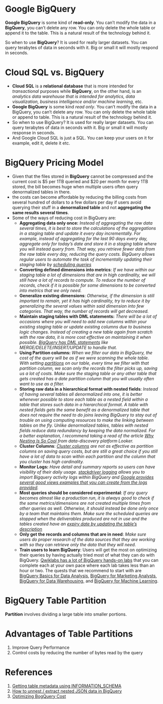 # Google BigQuery
__Google BigQuery__ is some kind of __read-only__. You can’t modify the data in a __BigQuery__, you can’t delete any row. You can only delete the whole table or append it to the table. This is a natural result of the technology behind it.

So when to use __BigQuery__? It is used for really larger datasets. You can query terabytes of data in seconds with it. Big or small it will mostly respond in seconds.

# Cloud SQL vs. BigQuery
- __Cloud SQL__ is a __relational database__ that is more intended for _transactional_ purposes while __BigQuery__, on the other hand, is an _analytics data warehouse that is intended for analytics, data visualization, business intelligence and/or machine learning_, etc.
- __Google BigQuery__ is some kind _read only_. You can’t modify the data in a BigQuery, you can’t delete any row. You can only delete the whole table or append to table. This is a natural result of the technology behind it.
- So when to use BigQuery? It is used for really larger datasets. You can query terabytes of data in seconds with it. Big or small it will mostly response in seconds.
- And Google Cloud SQL is just a SQL. You can keep your users on it for example, edit it, delete it etc.


# BigQuery Pricing Model
* Given that the files stored in __BigQuery__ cannot be compressed and the current cost is $5 per 1TB queried and $20 per month for every 1TB stored, the bill becomes huge when multiple users often query denormalized tables in there.
* the costs can become affordable by reducing the billing costs from several hundred of dollars to a few dollars per day if users avoid querying their stuff in a __denormalized table__ and not __aggregating the same results several times__.
* Some of the ways of reducing cost in BigQuery are:
    - __Aggregating data only once:__ _Instead of aggregating the raw data several times, it is best to store the calculations of the aggregations in a staging table and update it every day incrementally. For example, instead of aggregating for the last 90 days every day, aggregate only for today’s date and store it in a staging table where you will instead query from. That way, you retrieve fewer data from the raw table every day, reducing the query costs. BigQuery allows regular users to automate the task of incrementally updating their staging table by [scheduling queries](https://cloud.google.com/bigquery/docs/scheduling-queries)_
    - __Converting defined dimensions into metrics__: _If we have within our staging table a lot of dimensions that are in high cardinality, we will still have a lot of records to compute. To reduce the number of records, check if it is possible for some dimensions to be converted into metrics that we only need._
    - __Generalize existing dimensions__: _Otherwise, if the dimension is still important to remain, yet it has high cardinality, try to reduce it by generalizing the several values within said dimension into few categories. That way, the number of records will get decreased._
    - __Maintain staging tables with DML statements:__ _There will be a lot of occasions where you will need to add new columns within your existing staging table or update existing columns due to business logic changes. Instead of creating a new table again from scratch with the raw data, it is more cost effective on maintaining it when possible. [BigQuery has DML statements](https://cloud.google.com/bigquery/docs/reference/standard-sql/dml-syntax) like MERGE/DELETE/INSERT/UPDATE to handle that._
    - __Using Partition columns:__ _When we filter our data in BigQuery, the cost of the query will be as if we were scanning the whole table. With setting [partitions](https://cloud.google.com/bigquery/docs/partitioned-tables) on our table, every time we filter with that partition column, we scan only the records the filter picks up, saving us a lot of costs. Make sure the staging table or any other table that gets created has a date partition column that you will usually often want to use as a filter._
    - __Storing raw data in a hierarchical format with nested fields__: _Instead of having several tables all denormalized into one, it is better whenever possible to store each table as a nested field within a table that stores such data in a hierarchical format. A table with nested fields gets the same benefit as a denormalized table that does not require the need to do joins leaving BigQuery to stay out of trouble on using computing resources to make the linking between tables on the fly. Unlike denormalized tables, tables with nested fields reduce data redundancy by keeping the data normalized. For a better explanation, I recommend taking a read of the article [Why Nesting Is So Cool](https://looker.com/blog/why-nesting-is-so-cool) from data-discovery platform Looker._
    - __Cluster Columns__: _[Cluster columns](https://cloud.google.com/bigquery/docs/clustered-tables) are not as effective as partition columns on saving query costs, but are still a great choice if you still have a lot of data to scan within each partition and the column that you cluster has high cardinality._
    - __Monitor Logs:__ _Have detail and summary reports so users can have visibility of their daily usage. [stackdriver logging](https://cloud.google.com/logging/docs/) allows you to import Bigquery activity logs within BigQuery and [Google provides several good views examples that you can create from the logs provided](https://cloud.google.com/bigquery/docs/reference/auditlogs/#querying-exported-logs)._
    - __Most queries should be considered experimental__: _If any query becomes almost like a production run, it is always good to check if the same metrics/dimensions are not created multiple times from other queries as well. Otherwise, it should instead be done only once by a team that maintains them. Make sure the scheduled queries are stopped when the deliverables produced are not in use and the tables created have an [expiry date by updating the table’s description](https://cloud.google.com/bigquery/docs/managing-tables#updating_a_tables_description)_
    - __Only get the records and columns that are in need__: _Make sure users do proper research of the data sources that they are working with so they can retrieve only the data that they will need._
    - __Train users to learn BigQuery__: Users will get the most on optimizing their queries by having actually tried most of what they can do with BigQuery. [Qwiklabs has a lot of BigQuery hands-on labs](https://www.qwiklabs.com/catalog?keywords=bigquery) that you can complete each at your own pace where each lab takes less than an hour or two. The quests that we recommend to start with are [BigQuery Basics for Data Analysis](https://google.qwiklabs.com/quests/69), [BigQuery for Marketing Analysts](https://google.qwiklabs.com/quests/70), [BigQuery for Data Warehousing](https://google.qwiklabs.com/quests/68), and [BigQuery for Machine Learning](https://google.qwiklabs.com/quests/71).

# BigQuery Table Partition
__Partition__ involves dividing a large table into smaller portions.

# Advantages of Table Partitions
1. Improve Query Performance
2. Control costs by reducing the number of bytes read by the query


# References
1. [Getting table metadata using INFORMATION_SCHEMA](https://cloud.google.com/bigquery/docs/information-schema-tables)
2. [How to unnest / extract nested JSON data in BigQuery](https://www.holistics.io/blog/how-to-extract-nested-or-array-json-in-bigquery/)
3. [Optimizing BogQuery Cost](https://medium.com%2F@medium.com/zalora-data/optimising-queries-in-bigquery-for-beginners-971be491f1de)